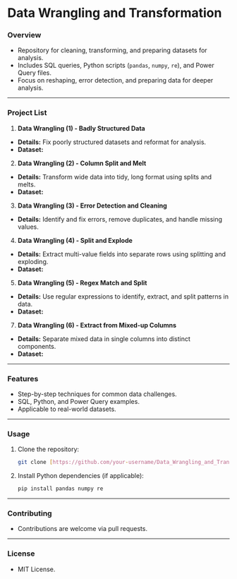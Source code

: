 # **Data Wrangling and Transformation**

### **Overview**  
- Repository for cleaning, transforming, and preparing datasets for analysis.  
- Includes SQL queries, Python scripts (`pandas`, `numpy`, `re`), and Power Query files.  
- Focus on reshaping, error detection, and preparing data for deeper analysis.  

---

### **Project List**  

1. **Data Wrangling (1) - Badly Structured Data**  
- **Details:** Fix poorly structured datasets and reformat for analysis.  
- **Dataset:**
  
2. **Data Wrangling (2) - Column Split and Melt**  
- **Details:** Transform wide data into tidy, long format using splits and melts.  
- **Dataset:**
  
3. **Data Wrangling (3) - Error Detection and Cleaning**  
- **Details:** Identify and fix errors, remove duplicates, and handle missing values.  

4. **Data Wrangling (4) - Split and Explode**  
- **Details:** Extract multi-value fields into separate rows using splitting and exploding.  
- **Dataset:**
  
5. **Data Wrangling (5) - Regex Match and Split**
- **Details:** Use regular expressions to identify, extract, and split patterns in data.  
- **Dataset:**
  
7. **Data Wrangling (6) - Extract from Mixed-up Columns**  
- **Details:** Separate mixed data in single columns into distinct components.  
- **Dataset:**
  
---

### **Features**  
- Step-by-step techniques for common data challenges.  
- SQL, Python, and Power Query examples.  
- Applicable to real-world datasets.  

---

### **Usage**  
1. Clone the repository:  
   ```bash
   git clone [https://github.com/your-username/Data_Wrangling_and_Transformation.git](https://github.com/mayur-de/Data_Wrangling_and_Transformation.git)
   ```  
2. Install Python dependencies (if applicable):  
   ```bash
   pip install pandas numpy re
   ```  

---

### **Contributing**  
- Contributions are welcome via pull requests.  

---

### **License**  
- MIT License.  
